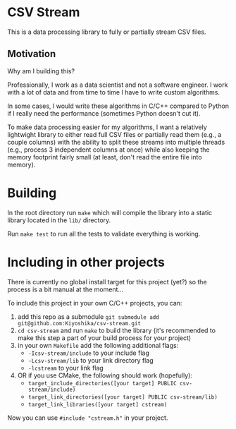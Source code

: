 # CSV Stream
This is a data processing library to fully or partially stream CSV files.

## Motivation
Why am I building this?

Professionally, I work as a data scientist and not a software engineer. I work with a lot of data and from time to time I have to write custom algorithms.

In some cases, I would write these algorithms in C/C++ compared to Python if I really need the performance (sometimes Python doesn't cut it).

To make data processing easier for my algorithms, I want a relatively lightwight library to either read full CSV files or partially read them (e.g., a couple columns) with the ability to split these streams into multiple threads (e.g., process 3 independent columns at once) while also keeping the memory footprint fairly small (at least, don't read the entire file into memory).

# Building
In the root directory run `make` which will compile the library into a static library located in the `lib/` directory.

Run `make test` to run all the tests to validate everything is working.

# Including in other projects
There is currently no global install target for this project (yet?) so the process is a bit manual at the moment...

To include this project in your own C/C++ projects, you can:
1. add this repo as a submodule `git submodule add git@github.com:Kiyoshika/csv-stream.git`
2. `cd csv-stream` and run `make` to build the library (it's recommended to make this step a part of your build process for your project)
3. in your own `Makefile` add the following additional flags:
	* `-Icsv-stream/include` to your include flag
	* `-Lcsv-stream/lib` to your link directory flag
	* `-lcstream` to your link flag
4. OR if you use CMake, the following should work (hopefully):
   	* `target_include_directories([your target] PUBLIC csv-stream/include)`
   	* `target_link_directories([your target] PUBLIC csv-stream/lib)`
   	* `target_link_libraries([your target] cstream)`

Now you can use `#include "cstream.h"` in your project.
